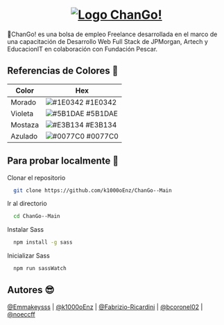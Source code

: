  <div align="center">
  <h1 align="center">
    <a href="https://changomain.netlify.app/">
      <img src="https://github.com/user-attachments/assets/2d5d1404-3b40-42c7-ad73-5c691adae06d" alt="Logo ChanGo!">
    </a>
  </h1>
 </div>

🚀ChanGo! es una bolsa de empleo Freelance desarrollada en el marco de una capacitación de Desarrollo Web Full Stack de JPMorgan, Artech y EducacionIT en colaboración con Fundación Pescar.

## Referencias de Colores 🎨

| Color             | Hex                                                                |
| ----------------- | ------------------------------------------------------------------ |
| Morado | ![#1E0342](https://via.placeholder.com/10/1E0342?text=+) #1E0342 |
| Violeta | ![#5B1DAE](https://via.placeholder.com/10/5B1DAE?text=+) #5B1DAE |
| Mostaza | ![#E3B134](https://via.placeholder.com/10/E3B134?text=+) #E3B134 |
| Azulado | ![#0077C0](https://via.placeholder.com/10/0077C0?text=+) #0077C0 |


## Para probar localmente 🦥

Clonar el repositorio

```bash
  git clone https://github.com/k1000oEnz/ChanGo--Main
```

Ir al directorio

```bash
  cd ChanGo--Main
```

Instalar Sass 

```bash
  npm install -g sass
```

Inicializar Sass

```bash
  npm run sassWatch
```
## Autores 😎

[@Emmakeysss](https://github.com/Emmakeysss)   |   [@k1000oEnz](https://github.com/k1000oEnz)   |   [@Fabrizio-Ricardini](https://github.com/Fabrizio-Ricardini)   |   [@bcoronel02](https://github.com/bcoronel02)   |   [@noeccff](https://github.com/noeccff)
